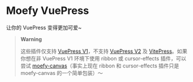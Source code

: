 # Moefy VuePress

让你的 VuePress 变得更加可爱~

> **Warning**
>
> 这些插件仅支持 [VuePress V1](https://github.com/vuejs/vuepress)，不支持 [VuePress V2](https://github.com/vuepress/vuepress-next) 及 [VitePress](https://github.com/vuejs/vitepress)。如果你想在非 VuePress V1 环境下使用 ribbon 或 cursor-effects 插件，可以尝试 [moefy-canvas](https://github.com/moefyit/moefy-canvas)（事实上现在 ribbon 和 cursor-effects 插件只是 moefy-canvas 的一个简单包装）～
